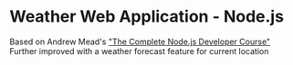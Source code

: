 # Weather Web Application - Node.js
Based on Andrew Mead's ["The Complete Node.js Developer Course"](https://www.udemy.com/the-complete-nodejs-developer-course-2/)
Further improved with a weather forecast feature for current location
